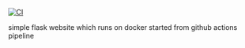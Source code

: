 [![CI](https://github.com/pazderskipawel/githubactions/actions/workflows/cicd.yml/badge.svg)](https://github.com/pazderskipawel/githubactions/actions/workflows/cicd.yml)

simple flask website which runs on docker started from github actions pipeline